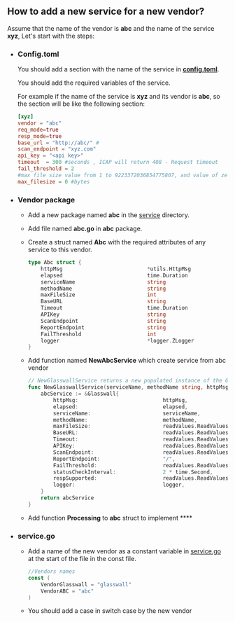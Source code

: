 ## **How to add a new service for a new vendor?**

Assume that the name of the vendor is **abc** and the name of the service **xyz**, Let's start with the steps: 

- ### **Config.toml**

  You should add a section with the name of the service in [**config.toml**](./config.toml).

  You should add the required variables of the service.

  For example if the name of the service is **xyz** and its vendor is **abc**, so the section will be like the following section:

  ```toml
  [xyz]
  vendor = "abc"
  req_mode=true
  resp_mode=true
  base_url = "http://abc/" #
  scan_endpoint = "xyz.com"
  api_key = "<api key>"
  timeout  = 300 #seconds , ICAP will return 408 - Request timeout
  fail_threshold = 2
  #max file size value from 1 to 9223372036854775807, and value of zero means unlimited
  max_filesize = 0 #bytes
  ```

- ### **Vendor package**

  - Add a new package named **abc** in the [service](./service) directory.

  - Add file named **abc.go** in **abc** package.

  - Create a struct named **Abc** with the required attributes of any service to this vendor.

    ```go
    type Abc struct {
    	httpMsg                           *utils.HttpMsg
    	elapsed                           time.Duration
    	serviceName                       string
    	methodName                        string
    	maxFileSize                       int
    	BaseURL                           string
    	Timeout                           time.Duration
    	APIKey                            string
    	ScanEndpoint                      string
    	ReportEndpoint                    string
    	FailThreshold                     int
    	logger                            *logger.ZLogger
    }
    ```

  - Add function named **NewAbcService** which create service from abc vendor

    ```go
    // NewGlasswallService returns a new populated instance of the Glasswall service
    func NewGlasswallService(serviceName, methodName string, httpMsg *utils.HttpMsg, elapsed time.Duration, logger *logger.ZLogger) *Abc {
    	abcService := &Glasswall{
    		httpMsg:                           httpMsg,
    		elapsed:                           elapsed,
    		serviceName:                       serviceName,
    		methodName:                        methodName,
    		maxFileSize:                       readValues.ReadValuesInt(serviceName + ".max_filesize"),
    		BaseURL:                           readValues.ReadValuesString(serviceName + ".base_url"),
    		Timeout:                           readValues.ReadValuesDuration(serviceName+".timeout") * time.Second,
    		APIKey:                            readValues.ReadValuesString(serviceName + ".api_key"),
    		ScanEndpoint:                      readValues.ReadValuesString(serviceName + ".scan_endpoint"),
    		ReportEndpoint:                    "/",
    		FailThreshold:                     readValues.ReadValuesInt(serviceName + ".fail_threshold"),
    		statusCheckInterval:               2 * time.Second,
    		respSupported:                     readValues.ReadValuesBool(serviceName + 
    		logger:                            logger,
    	}
    	return abcService
    }
    ```

  - Add function **Processing** to **abc** struct to implement ****

- ### **service.go**

  - Add a name of the new vendor as a constant variable in [service.go](./service/servoce.go) at the start of the file in the const file.

    ```go
    //Vendors names
    const (
    	VendorGlasswall = "glasswall"
        VendorABC = "abc"
    )
    ```

  - You should add a case in switch case by the new vendor
